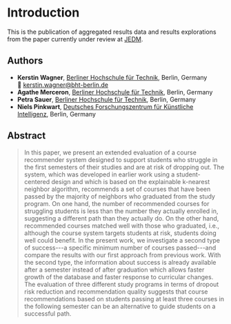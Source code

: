 # Introduction

This is the publication of aggregated results data and results explorations from the paper currently under review at [JEDM](https://jedm.educationaldatamining.org/).

## Authors

- **Kerstin Wagner**, [Berliner Hochschule für Technik](https://www.bht-berlin.de/), Berlin, Germany
<br>📧 kerstin.wagner@bht-berlin.de
- **Agathe Merceron**, [Berliner Hochschule für Technik](https://www.bht-berlin.de/), Berlin, Germany
- **Petra Sauer**, [Berliner Hochschule für Technik](https://www.bht-berlin.de/), Berlin, Germany
- **Niels Pinkwart**, [Deutsches Forschungszentrum für Künstliche Intelligenz](https://www.dfki.de), Berlin, Germany

## Abstract

> In this paper, we present an extended evaluation of a course recommender system designed to support students who struggle in the first semesters of their studies and are at risk of dropping out. 
The system, which was developed in earlier work using a student-centered design and which is based on the explainable k-nearest neighbor algorithm, recommends a set of courses that have been passed by the majority of neighbors who graduated from the study program. 
On one hand, the number of recommended courses for struggling students is less than the number they actually enrolled in, suggesting a different path than they actually do. 
On the other hand, recommended courses matched well with those who graduated, i.e., although the course system targets students at risk, students doing well could benefit.
In the present work, we investigate a second type of success---a specific minimum number of courses passed---and compare the results with our first approach from previous work.
With the second type, the information about success is already available after a semester instead of after graduation which allows faster growth of the database and faster response to curricular changes. 
The evaluation of three different study programs in terms of dropout risk reduction and recommendation quality suggests that course recommendations based on students passing at least three courses in the following semester can be an alternative to guide students on a successful path.



